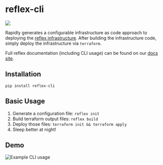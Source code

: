 # reflex-cli

![](https://github.com/reflexivesecurity/reflex-cli/workflows/reflex-cli/badge.svg)

Rapidly generates a configurable infrastructure as code approach to deploying the [reflex infrastructure](https://github.com/reflexivesecurity/reflex-engine). After building the infrastructure code, simply deploy the infrastructure via `terraform`. 

Full reflex documentation (including CLI usage) can be found on our [docs site](https://docs.reflexivesecurity.com).

## Installation

`pip install reflex-cli`

## Basic Usage

1. Generate a configuration file: `reflex init` 
2. Build terraform output files: `reflex build`
3. Deploy those files: `terraform init && terraform apply`
4. Sleep better at night! 

## Demo

![Example CLI usage](/docs/_static/reflex_cli.gif)
